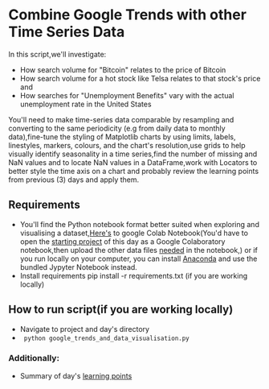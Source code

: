 # Combine Google Trends with other Time Series Data
In this script,we'll investigate:
- How search volume for "Bitcoin" relates to the price of Bitcoin
- How search volume for a hot stock like Telsa relates to that stock's price and
- How searches for "Unemployment Benefits" vary with the actual unemployment rate in the United States

You'll need to make time-series data comparable by resampling and converting to the same periodicity (e.g from daily data to monthly data),fine-tune
the styling of Matplotlib charts by using limits, labels, linestyles, markers, colours, and the chart's resolution,use grids to help visually 
identify seasonality in a time series,find the number of missing and NaN values and to locate NaN values in a DataFrame,work with Locators 
to better style the time axis on a chart and probably review the learning points from previous (3) days and apply them.


## Requirements 
  - You'll find the Python notebook format better suited when exploring and visualising a dataset,[Here's](https://colab.research.google.com) to 
  google Colab Notebook(You'd have to open the [starting project](https://github.com/ima-eky/100-days-of-code-course/blob/main/day-74/Google%20Trends%20and%20Data%20Visualisation%20(start).ipynb) 
  of this day as a Google Colaboratory  notebook,then upload the other data files [needed](https://github.com/ima-eky/100-days-of-code-course/blob/main/day-74/Google%20Trends%20and%20Data%20Visualisation%20(start).ipynb) in the notebook,) 
  or if you run locally on your computer, you can install [Anaconda](https://www.anaconda.com/products/distribution) and use the bundled Jypyter Notebook instead.
  - Install requirements pip install -r requirements.txt (if you are working locally)
  
  
  ## How to run script(if you are working locally)
  - Navigate to project and day's directory
  - ` python google_trends_and_data_visualisation.py`

  ### Additionally:
  - Summary of day's [learning points](https://github.com/ima-eky/100-days-of-code-course/blob/main/day-74/learning_points.txt)
  



